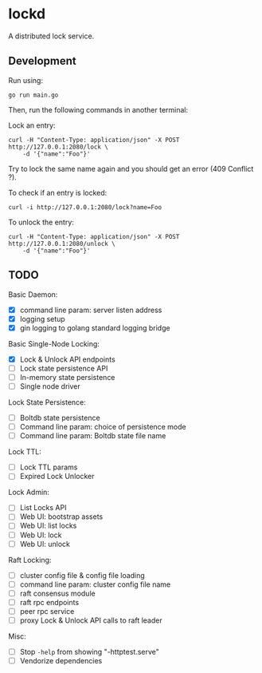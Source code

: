 
# lockd

A distributed lock service.


## Development

Run using:

    go run main.go

Then, run the following commands in another terminal:

Lock an entry:

```
curl -H "Content-Type: application/json" -X POST http://127.0.0.1:2080/lock \
    -d '{"name":"Foo"}'
```

Try to lock the same name again and you should get an error (409 Conflict ?).


To check if an entry is locked:

```
curl -i http://127.0.0.1:2080/lock?name=Foo
```

To unlock the entry:

```
curl -H "Content-Type: application/json" -X POST http://127.0.0.1:2080/unlock \
    -d '{"name":"Foo"}'
```


## TODO

Basic Daemon:

- [x] command line param: server listen address
- [x] logging setup
- [x] gin logging to golang standard logging bridge

Basic Single-Node Locking:

- [x] Lock & Unlock API endpoints
- [ ] Lock state persistence API
- [ ] In-memory state persistence
- [ ] Single node driver

Lock State Persistence:

- [ ] Boltdb state persistence
- [ ] Command line param: choice of persistence mode
- [ ] Command line param: Boltdb state file name

Lock TTL:

- [ ] Lock TTL params
- [ ] Expired Lock Unlocker

Lock Admin:

- [ ] List Locks API
- [ ] Web UI: bootstrap assets
- [ ] Web UI: list locks
- [ ] Web UI: lock
- [ ] Web UI: unlock

Raft Locking:

- [ ] cluster config file & config file loading
- [ ] command line param: cluster config file name
- [ ] raft consensus module
- [ ] raft rpc endpoints
- [ ] peer rpc service
- [ ] proxy Lock & Unlock API calls to raft leader

Misc:
- [ ] Stop `-help` from showing "-httptest.serve"
- [ ] Vendorize dependencies
